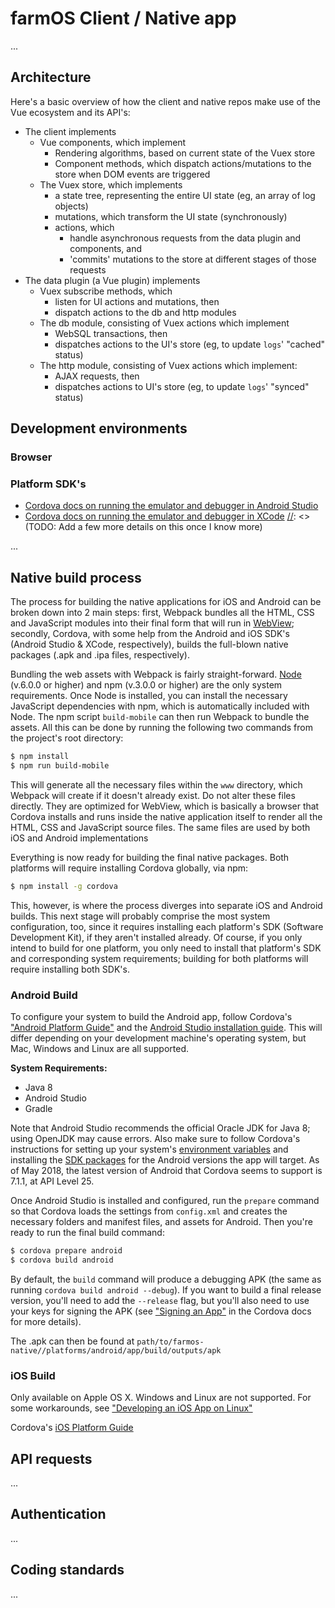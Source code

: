 # farmOS Client / Native app

...

## Architecture

Here's a basic overview of how the client and native repos make use of the Vue ecosystem and its API's:

- The client implements
  - Vue components, which implement
    - Rendering algorithms, based on current state of the Vuex store
    - Component methods, which dispatch actions/mutations to the store when DOM events are triggered
  - The Vuex store, which implements 
    - a state tree, representing the entire UI state (eg, an array of log objects)
    - mutations, which transform the UI state (synchronously)
    - actions, which 
      - handle asynchronous requests from the data plugin and components, and 
      - 'commits' mutations to the store at different stages of those requests
- The data plugin (a Vue plugin) implements
  - Vuex subscribe methods, which 
    - listen for UI actions and mutations, then 
    - dispatch actions to the db and http modules
  - The db module, consisting of Vuex actions which implement
    - WebSQL transactions, then
    - dispatches actions to the UI's store (eg, to update `logs`' "cached" status)
  - The http module, consisting of Vuex actions which implement:
    - AJAX requests, then
    - dispatches actions to UI's store (eg, to update `logs`' "synced" status)



## Development environments

### Browser

### Platform SDK's
- [Cordova docs on running the emulator and debugger in Android Studio](https://cordova.apache.org/docs/en/latest/guide/platforms/android/index.html#debugging)
- [Cordova docs on running the emulator and debugger in XCode](https://cordova.apache.org/docs/en/latest/guide/platforms/ios/index.html#debugging)
[//]: <> (TODO: Add a few more details on this once I know more)

...

## Native build process
The process for building the native applications for iOS and Android can be broken down into 2 main steps: first, Webpack bundles all the HTML, CSS and JavaScript modules into their final form that will run in [WebView](https://cordova.apache.org/docs/en/latest/guide/hybrid/webviews/); secondly, Cordova, with some help from the Android and iOS SDK's (Android Studio & XCode, respectively), builds the full-blown native packages (.apk and .ipa files, respectively).

Bundling the web assets with Webpack is fairly straight-forward. [Node](https://nodejs.org) (v.6.0.0 or higher) and npm (v.3.0.0 or higher) are the only system requirements. Once Node is installed, you can install the necessary JavaScript dependencies with npm, which is automatically included with Node. The npm script `build-mobile` can then run Webpack to bundle the assets. All this can be done by running the following two commands from the project's root directory:

```bash 
$ npm install
$ npm run build-mobile
```

This will generate all the necessary files within the `www` directory, which Webpack will create if it doesn't already exist. Do not alter these files directly. They are optimized for WebView, which is basically a browser that Cordova installs and runs inside the native application itself to render all the HTML, CSS and JavaScript source files. The same files are used by both iOS and Android implementations

Everything is now ready for building the final native packages. Both platforms will require installing Cordova globally, via npm:

```bash 
$ npm install -g cordova
```

This, however, is where the process diverges into separate iOS and Android builds. This next stage will probably comprise the most system configuration, too, since it requires installing each platform's SDK (Software Development Kit), if they aren't installed already. Of course, if you only intend to build for one platform, you only need to install that platform's SDK and corresponding system requirements; building for both platforms will require installing both SDK's.

### Android Build 
To configure your system to build the Android app, follow Cordova's ["Android Platform Guide"](https://cordova.apache.org/docs/en/latest/guide/platforms/android/index.html) and the [Android Studio installation guide](https://developer.android.com/studio/install). This will differ depending on your development machine's operating system, but Mac, Windows and Linux are all supported.

**System Requirements:**

- Java 8 
- Android Studio
- Gradle

Note that Android Studio recommends the official Oracle JDK for Java 8; using OpenJDK may cause errors. Also make sure to follow Cordova's instructions for setting up your system's [environment variables](https://cordova.apache.org/docs/en/latest/guide/platforms/android/index.html#setting-environment-variables) and installing the [SDK packages](https://cordova.apache.org/docs/en/latest/guide/platforms/android/index.html#adding-sdk-packages) for the Android versions the app will target. As of May 2018, the latest version of Android that Cordova seems to support is 7.1.1, at API Level 25. 

[//]: <> (TODO: Determine what versions of Android the app should target and list them here.)

Once Android Studio is installed and configured, run the `prepare` command so that Cordova loads the settings from `config.xml` and creates the necessary folders and manifest files, and assets for Android. Then you're ready to run the final build command: 

```bash
$ cordova prepare android
$ cordova build android
```

By default, the `build` command will produce a debugging APK (the same as running `cordova build android --debug`). If you want to build a final release version, you'll need to add the `--release` flag, but you'll also need to use your keys for signing the APK (see ["Signing an App"](https://cordova.apache.org/docs/en/latest/guide/platforms/android/index.html#signing-an-app) in the Cordova docs for more details). 

The .apk can then be found at `path/to/farmos-native//platforms/android/app/build/outputs/apk`

[//]: <> (TODO: Figure out signing the app for the Play Store and document here.)

### iOS Build 
Only available on Apple OS X. Windows and Linux are not supported. For some workarounds, see ["Developing an iOS App on Linux"](https://andrewmichaelsmith.com/2017/02/developing-an-ios-app-on-linux-in-2017/)

Cordova's [iOS Platform Guide](https://cordova.apache.org/docs/en/latest/guide/platforms/ios/index.htm)


## API requests

...

## Authentication

...

## Coding standards

...

